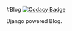 #Blog [![Codacy Badge](https://api.codacy.com/project/badge/Grade/9ebf26c338d649dfbe7cf916eef83fa1)](https://www.codacy.com/app/sudhanshu-jha/Blog?utm_source=github.com&amp;utm_medium=referral&amp;utm_content=sudhanshu-jha/Blog&amp;utm_campaign=Badge_Grade)

Django powered Blog.

